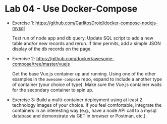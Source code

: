 # Lab 04 - Use Docker-Compose

* Exercise 1: https://github.com/CarlitosDroid/docker-compose-nodejs-mysql

    Test run of node app and db query. Update SQL script to add a new table and/or new records and rerun.
	If time permits, add a simple JSON display of the db records on the page.

* Exercise 2: https://github.com/docker/awesome-compose/tree/master/vuejs

    Get the base Vue.js container up and running. Using one of the other examples in the `awesome-compose` repo, expand to include a another type of container (your choice of type). Make sure the Vue.js container waits for the secondary container to spin up.

* Exercise 3: Build a multi-container deployment using at least 2 technology images of your choice. If you feel comfortable, integrate the containers in an interesting way (e.g., have a node API call to a mysql database and demonstrate via GET in browser or Postman, etc.).
